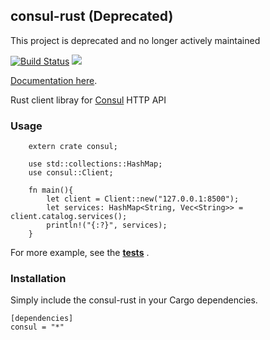 ## consul-rust (Deprecated)
This project is deprecated and no longer actively maintained

[![Build Status](https://travis-ci.org/stusmall/consul-rust.svg)](https://travis-ci.org/stusmall/consul-rust.svg)
[![](https://img.shields.io/crates/v/consul.svg)](https://crates.io/crates/consul)

[Documentation here](http://youngking.github.io/consul-rust/consul/).

Rust client libray for [Consul](http://consul.io/) HTTP API

### Usage

```
    extern crate consul;

    use std::collections::HashMap;
    use consul::Client;

    fn main(){
        let client = Client::new("127.0.0.1:8500");
        let services: HashMap<String, Vec<String>> = client.catalog.services();
        println!("{:?}", services);
    }
```


For more example, see the **[tests](https://github.com/youngking/consul-rust/blob/master/tests/example.rs)** .

### Installation

Simply include the consul-rust in your Cargo dependencies.

```
[dependencies]
consul = "*"
```
